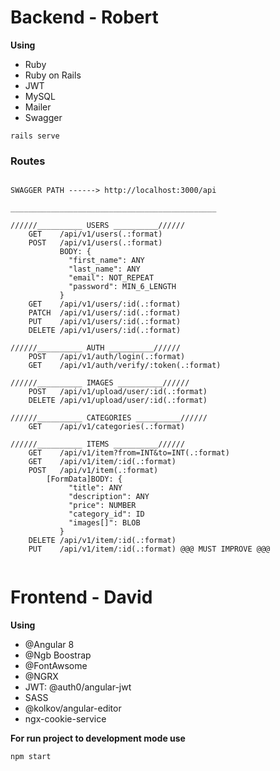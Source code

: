 # Backend - Robert

**Using**

- Ruby
- Ruby on Rails
- JWT
- MySQL
- Mailer
- Swagger

```
rails serve

```

### Routes

```

SWAGGER PATH ------> http://localhost:3000/api

______________________________________________

//////__________ USERS __________//////
    GET    /api/v1/users(.:format)
    POST   /api/v1/users(.:format)
           BODY: {
             "first_name": ANY
             "last_name": ANY
             "email": NOT_REPEAT
             "password": MIN_6_LENGTH
           }
    GET    /api/v1/users/:id(.:format)
    PATCH  /api/v1/users/:id(.:format)
    PUT    /api/v1/users/:id(.:format)
    DELETE /api/v1/users/:id(.:format)

//////__________ AUTH __________//////
    POST   /api/v1/auth/login(.:format)
    GET    /api/v1/auth/verify/:token(.:format)

//////__________ IMAGES __________//////
    POST   /api/v1/upload/user/:id(.:format)
    DELETE /api/v1/upload/user/:id(.:format)

//////__________ CATEGORIES __________//////
    GET    /api/v1/categories(.:format)

//////__________ ITEMS __________//////
    GET    /api/v1/item?from=INT&to=INT(.:format) 
    GET    /api/v1/item/:id(.:format)
    POST   /api/v1/item(.:format) 
        [FormData]BODY: {
             "title": ANY
             "description": ANY
             "price": NUMBER
             "category_id": ID
             "images[]": BLOB
           } 
    DELETE /api/v1/item/:id(.:format)
    PUT    /api/v1/item/:id(.:format) @@@ MUST IMPROVE @@@


```

# Frontend - David

**Using**

- @Angular 8
- @Ngb Boostrap
- @FontAwsome
- @NGRX
- JWT: @auth0/angular-jwt
- SASS
- @kolkov/angular-editor
- ngx-cookie-service



**For run project to development mode use**
```
npm start
```
